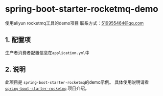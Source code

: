 # spring-boot-starter-rocketmq-demo
使用aliyun rocketmq工具的demo项目
联系方式：519955464@qq.com

## 1. 配置项
生产者消费者配置信息在`application.yml`中

## 2. 说明
此项目是 `spring-boot-starter-rocketmq`的demo示例。
具体使用说明请看
[`spring-boot-starter-rocketmq`](https://github.com/wangpeijian/spring-boot-starter-rocketmq "spring-boot-starter-rocketmq")
项目介绍。
